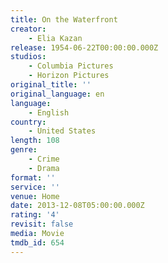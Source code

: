 ```yaml
---
title: On the Waterfront
creator:
    - Elia Kazan
release: 1954-06-22T00:00:00.000Z
studios:
    - Columbia Pictures
    - Horizon Pictures
original_title: ''
original_language: en
language:
    - English
country:
    - United States
length: 108
genre:
    - Crime
    - Drama
format: ''
service: ''
venue: Home
date: 2013-12-08T05:00:00.000Z
rating: '4'
revisit: false
media: Movie
tmdb_id: 654
---
```



